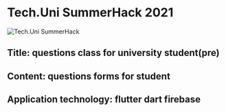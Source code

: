 # Tech.Uni SummerHack 2021 

![Tech.Uni SummerHack](https://user-images.githubusercontent.com/63713624/126744501-639e7f32-0ed9-48ff-91e1-2fdee17d7830.jpg)



## Title: questions class for university student(pre)

## Content: questions forms for student

## Application technology: flutter dart firebase

